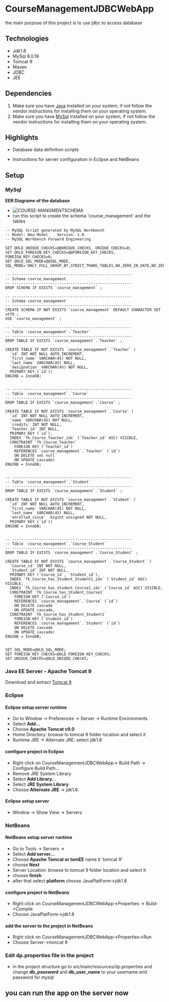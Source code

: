 # CourseManagementJDBCWebApp
the main purpose of this project is to use jdbc to access database 


## Technologies

* Jdk1.8
* MySql 8.0.19
* Tomcat 9 
* Maven
* JDBC
* JEE
## Dependencies

1. Make sure you have [Java](http://www.java.com/) installed on your system, if not follow the vendor instructions for installing them on your operating system.
2. Make sure you have [MySql](https://dev.mysql.com/downloads/mysql/) installed on your system, if not follow the vendor instructions for installing them on your operating system.

## Highlights
* Database data definition scripts

* Instructions for server configuration in Eclipse and NetBeans



## Setup

### MySql
**EER Diagrame of the database**
* ![COURSE-MANGMENTSCHEMA](https://user-images.githubusercontent.com/62031222/129487548-7f46792d-491e-4be3-885d-e5ef67d774a9.png)
* run this script to create the schema 'course_management' and the tables

```
-- MySQL Script generated by MySQL Workbench
-- Model: New Model    Version: 1.0
-- MySQL Workbench Forward Engineering

SET @OLD_UNIQUE_CHECKS=@@UNIQUE_CHECKS, UNIQUE_CHECKS=0;
SET @OLD_FOREIGN_KEY_CHECKS=@@FOREIGN_KEY_CHECKS, FOREIGN_KEY_CHECKS=0;
SET @OLD_SQL_MODE=@@SQL_MODE, SQL_MODE='ONLY_FULL_GROUP_BY,STRICT_TRANS_TABLES,NO_ZERO_IN_DATE,NO_ZERO_DATE,ERROR_FOR_DIVISION_BY_ZERO,NO_ENGINE_SUBSTITUTION';

-- -----------------------------------------------------
-- Schema course_management
-- -----------------------------------------------------
DROP SCHEMA IF EXISTS `course_management` ;

-- -----------------------------------------------------
-- Schema course_management
-- -----------------------------------------------------
CREATE SCHEMA IF NOT EXISTS `course_management` DEFAULT CHARACTER SET utf8 ;
USE `course_management` ;

-- -----------------------------------------------------
-- Table `course_management`.`Teacher`
-- -----------------------------------------------------
DROP TABLE IF EXISTS `course_management`.`Teacher` ;

CREATE TABLE IF NOT EXISTS `course_management`.`Teacher` (
  `id` INT NOT NULL AUTO_INCREMENT,
  `first_name` VARCHAR(45) NOT NULL,
  `last_name` VARCHAR(45) NULL,
  `designation` VARCHAR(45) NOT NULL,
  PRIMARY KEY (`id`))
ENGINE = InnoDB;


-- -----------------------------------------------------
-- Table `course_management`.`Course`
-- -----------------------------------------------------
DROP TABLE IF EXISTS `course_management`.`Course` ;

CREATE TABLE IF NOT EXISTS `course_management`.`Course` (
  `id` INT NOT NULL AUTO_INCREMENT,
  `name` VARCHAR(45) NOT NULL,
  `credits` INT NOT NULL,
  `Teacher_id` INT NULL,
  PRIMARY KEY (`id`),
  INDEX `fk_Course_Teacher_idx` (`Teacher_id` ASC) VISIBLE,
  CONSTRAINT `fk_Course_Teacher`
    FOREIGN KEY (`Teacher_id`)
    REFERENCES `course_management`.`Teacher` (`id`)
    ON DELETE set null
    ON UPDATE cascade)
ENGINE = InnoDB;


-- -----------------------------------------------------
-- Table `course_management`.`Student`
-- -----------------------------------------------------
DROP TABLE IF EXISTS `course_management`.`Student` ;

CREATE TABLE IF NOT EXISTS `course_management`.`Student` (
  `id` INT NOT NULL AUTO_INCREMENT,
  `first_name` VARCHAR(45) NOT NULL,
  `last_name` VARCHAR(45) NULL,
  `enrolled_since`  bigint unsigned NOT NULL,
  PRIMARY KEY (`id`))
ENGINE = InnoDB;


-- -----------------------------------------------------
-- Table `course_management`.`Course_Student`
-- -----------------------------------------------------
DROP TABLE IF EXISTS `course_management`.`Course_Student` ;

CREATE TABLE IF NOT EXISTS `course_management`.`Course_Student` (
  `Course_id` INT NOT NULL,
  `Student_id` INT NOT NULL,
  PRIMARY KEY (`Course_id`, `Student_id`),
  INDEX `fk_Course_has_Student_Student1_idx` (`Student_id` ASC) VISIBLE,
  INDEX `fk_Course_has_Student_Course1_idx` (`Course_id` ASC) VISIBLE,
  CONSTRAINT `fk_Course_has_Student_Course1`
    FOREIGN KEY (`Course_id`)
    REFERENCES `course_management`.`Course` (`id`)
    ON DELETE cascade
    ON UPDATE cascade,
  CONSTRAINT `fk_Course_has_Student_Student1`
    FOREIGN KEY (`Student_id`)
    REFERENCES `course_management`.`Student` (`id`)
    ON DELETE cascade
    ON UPDATE cascade)
ENGINE = InnoDB;


SET SQL_MODE=@OLD_SQL_MODE;
SET FOREIGN_KEY_CHECKS=@OLD_FOREIGN_KEY_CHECKS;
SET UNIQUE_CHECKS=@OLD_UNIQUE_CHECKS;

```

### Java EE Server - Apache Tomcat 9 
Download and extract [Tomcat 9](https://tomcat.apache.org/download-90.cgi)
### Eclipse
#### Eclipse setup server runtime
* Go to Window -> Preferences -> Server -> Runtime Environments
* Select **Add...**
* Choose **Apache Tomcat v9.0**
* Home Directory: browse to tomcat 9 folder location and select it
* Runtime JRE -> Alternate JRE: select jdk1.8

#### configure project in Eclipse
*  Right click on CourseManagementJDBCWebApp-> Build Path -> Configure Build Path...
* Remove JRE System Library
* Select **Add Library...**
* Select **JRE System Library**
* Choose **Alternate JRE** -> jdk1.8.

#### Eclipse setup server
* Window -> Show View -> Servers

### NetBeans
#### NetBeans setup server runtime
* Go to Tools -> Servers ->
* Select **Add server...**
* Choose **Apache Tomcat or tomEE** name it 'tomcat 9'
* choose **Next**
* Server Location: browse to tomcat 9 folder location and select it
* choose **finish**
* after that select **platform** choose JavaPlatForm->jdk1.8

#### configure project in NetBeans 
* Right click on CourseManagementJDBCWebApp->Properties -> Build->Compile
* Choose JavaPlatForm->jdk1.8

#### add the server to the project in NetBeans
* Right click on CourseManagementJDBCWebApp->Properties->Run
* Choose Server:->tomcat 9

### Edit dp.properties file in the project
* in the project structure go to src/main/resources/dp.properties and change **db_password** and **db_user_name** to your username and password for mysql



## you can run the app on the server now


